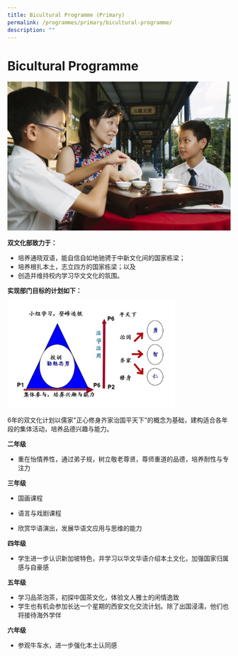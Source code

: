 ```yaml
---
title: Bicultural Programme (Primary)
permalink: /programmes/primary/bicultural-programme/
description: ""
---
```

# Bicultural Programme

![](/images/Bicultural%20Programme/Primary/Biculutural.jpg)

**双文化部致力于：**  

*   培养通晓双语，能自信自如地驰骋于中新文化间的国家栋梁；
*   培养根扎本土，志立四方的国家栋梁；以及
*   创造并维持校内学习华文文化的氛围。  
    

  

**实现部门目标的计划如下：**


<img src="/images/Bicultural%20Programme/Primary/Bicultural%20Diagram.jpg"  
     style="width:75%">

6年的双文化计划以儒家"正心修身齐家治国平天下"的概念为基础，建构适合各年段的集体活动，培养品德兴趣与能力。  
  
**二年级**

*   重在怡情养性，通过弟子规，树立敬老尊贤，尊师重道的品德，培养耐性与专注力

  

**三年级** 

*   国画课程  
    
*   语言与戏剧课程  
    
*   欣赏华语演出，发展华语文应用与思维的能力  
    

  

**四年级**  

*   学生进一步认识新加坡特色，并学习以华文华语介绍本土文化，加强国家归属感与自豪感  
    

  

**五年级**

*   学习品茶泡茶，初探中国茶文化，体验文人雅士的闲情逸致
*   学生也有机会参加长达一个星期的西安文化交流计划。除了出国浸濡，他们也将接待海外学伴  
    

  

**六年级**  

*   参观牛车水，进一步强化本土认同感